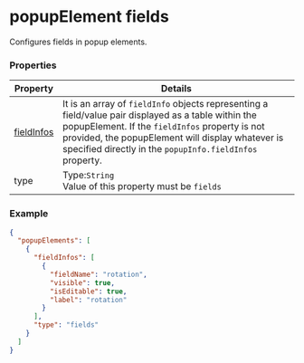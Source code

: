 # popupElement fields

Configures fields in popup elements.

### Properties

| Property | Details
| --- | ---
| [fieldInfos](fieldInfo.md) | It is an array of `fieldInfo` objects representing a field/value pair displayed as a table within the popupElement. If the `fieldInfos` property is not provided, the popupElement will display whatever is specified directly in the `popupInfo.fieldInfos` property.
| type | Type:`String`<br>Value of this property must be `fields`


### Example

```json
{
  "popupElements": [
    {
      "fieldInfos": [
        {
          "fieldName": "rotation",
          "visible": true,
          "isEditable": true,
          "label": "rotation"
        }
      ],
      "type": "fields"
    }
  ]
}
```

